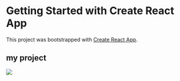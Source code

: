 # Getting Started with Create React App

This project was bootstrapped with [Create React App](https://github.com/facebook/create-react-app).

## my project

<img src="C:\Users\PC\Desktop\코딩연습\pp\public\React App - Chrome 2025-03-10 11-49-22.gif">

